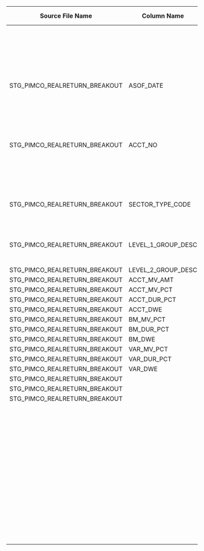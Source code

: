 |	Source File Name	|	Column Name	|	Data Type	|	Length	|	Precision	|	Nullable	|	PK	|	BK	|		|		|		|		|	Target Table Name	|	Column Name	|	Data Type	|	Length	|	Nullable	|	PK	|
|	---	|	---	|	---	|	---	|	---	|	---	|	---	|	---	|	---	|	---	|	---	|	---	|	---	|	---	|	---	|	---	|	---	|	---	|
|		|		|		|		|		|		|		|		|		|		|	Update record if already present	|		|		|		|		|		|		|		|
|	STG_PIMCO_REALRETURN_BREAKOUT	|	ASOF_DATE	|	string	|	25	|		|		|		|		|		|	Table Name: HDM.PIMCO_SECTOR_BREAKOUT<br>Condition: PMC_SCTR_KEY = PMC_SCTR_KEY_in AND FUND_COMPST_KEY = FUND_COMPST_KEY_in AND DAY_KEY = DAY_KEY_in<br>Output Column: SCTR_BRK_OUT_KEY	|		|		|	PIMCO_SECTOR_BREAKOUT	|	SCTR_BRK_OUT_KEY	|	"number(p,s)"	|	10	|		|		|
|	STG_PIMCO_REALRETURN_BREAKOUT	|	ACCT_NO	|	string	|	25	|		|		|		|		|		|	":LKP.LKP_SECTOR_KEY(<br>LTRIM(RTRIM(SECTOR_TYPE_CODE_in)),<br>LTRIM(RTRIM(LEVEL_1_GROUP_DESC_in)),<br>LTRIM(RTRIM(LEVEL_2_GROUP_DESC_in))<br>)<br>Table Name: HDM.PIMCO_SECTOR<br>Condition: SCTR_TYPE = SCTR_TYPE_in AND SCTR_LVL_DESC = SCTR_LVL_DESC_in AND SCTR_SUB_LVL_DESC = SCTR_SUB_LVL_DESC_in<br>Output COlumn: PMC_SCTR_KEY"	|		|		|	PIMCO_SECTOR_BREAKOUT	|	PMC_SCTR_KEY	|	"number(p,s)"	|	10	|		|		|
|	STG_PIMCO_REALRETURN_BREAKOUT	|	SECTOR_TYPE_CODE	|	string	|	25	|		|		|		|		|		|	:LKP.LKP_FND_COMPST_KEY(LTRIM(RTRIM(ACCT_NO_in))).<br><br>Table Name: HDM.PIMCO_ACCOUNT_REFERENCE<br>Condition: PMC_ACCT_NBR = PMC_ACCT_NBR_IN<br>Output Column: FUND_COMPST_KEY	|		|		|	PIMCO_SECTOR_BREAKOUT	|	FUND_COMPST_KEY	|	"number(p,s)"	|	10	|		|		|
|	STG_PIMCO_REALRETURN_BREAKOUT	|	LEVEL_1_GROUP_DESC	|	string	|	255	|		|		|		|		|		|	:LKP.LKP_DAY_KEY(ASOF_DATE_v)<br><br>Table name : HDM.CALENDAR<br>Condition: CAL_DAY = CAL_DAY_in<br>Output Column: DAY_KEY	|		|		|	PIMCO_SECTOR_BREAKOUT	|	DAY_KEY	|	"number(p,s)"	|	10	|		|		|
|	STG_PIMCO_REALRETURN_BREAKOUT	|	LEVEL_2_GROUP_DESC	|	string	|	255	|		|		|		|		|	TO_DECIMAL(ACCT_MV_AMT_in)	|		|		|		|	PIMCO_SECTOR_BREAKOUT	|	ACCT_MKT_VAL	|	number	|	15	|		|		|
|	STG_PIMCO_REALRETURN_BREAKOUT	|	ACCT_MV_AMT	|	string	|	25	|		|		|		|		|	TO_DECIMAL(ACCT_MV_PCT_in)/100	|		|		|		|	PIMCO_SECTOR_BREAKOUT	|	ACCT_MKT_VAL_PCT	|	number	|	15	|		|		|
|	STG_PIMCO_REALRETURN_BREAKOUT	|	ACCT_MV_PCT	|	string	|	25	|		|		|		|		|	TO_DECIMAL(ACCT_DUR_PCT_in)/100	|		|		|		|	PIMCO_SECTOR_BREAKOUT	|	ACCT_DUR_PCT	|	number	|	15	|		|		|
|	STG_PIMCO_REALRETURN_BREAKOUT	|	ACCT_DUR_PCT	|	string	|	25	|		|		|		|		|	TO_DECIMAL(ACCT_DWE_in)	|		|		|		|	PIMCO_SECTOR_BREAKOUT	|	ACCT_DWE	|	number	|	15	|		|		|
|	STG_PIMCO_REALRETURN_BREAKOUT	|	ACCT_DWE	|	string	|	25	|		|		|		|		|	TO_DECIMAL(BM_MV_PCT_in)/100	|		|		|		|	PIMCO_SECTOR_BREAKOUT	|	BMK_MKT_VAL_PCT	|	number	|	15	|		|		|
|	STG_PIMCO_REALRETURN_BREAKOUT	|	BM_MV_PCT	|	string	|	25	|		|		|		|		|	TO_DECIMAL(BM_DUR_PCT_in)/100	|		|		|		|	PIMCO_SECTOR_BREAKOUT	|	BMK_DUR_PCT	|	number	|	15	|		|		|
|	STG_PIMCO_REALRETURN_BREAKOUT	|	BM_DUR_PCT	|	string	|	25	|		|		|		|		|	TO_DECIMAL(BM_DWE_in)	|		|		|		|	PIMCO_SECTOR_BREAKOUT	|	BMK_DWE	|	number	|	15	|		|		|
|	STG_PIMCO_REALRETURN_BREAKOUT	|	BM_DWE	|	string	|	25	|		|		|		|		|	TO_DECIMAL(VAR_MV_PCT_in)/100	|		|		|		|	PIMCO_SECTOR_BREAKOUT	|	VAR_MKT_VAL_PCT	|	number	|	15	|		|		|
|	STG_PIMCO_REALRETURN_BREAKOUT	|	VAR_MV_PCT	|	string	|	25	|		|		|		|		|	TO_DECIMAL(VAR_DUR_PCT_in)/100	|		|		|		|	PIMCO_SECTOR_BREAKOUT	|	VAR_DUR_PCT	|	number	|	15	|		|		|
|	STG_PIMCO_REALRETURN_BREAKOUT	|	VAR_DUR_PCT	|	string	|	25	|		|		|		|		|	TO_DECIMAL(VAR_DWE_in)	|		|		|		|	PIMCO_SECTOR_BREAKOUT	|	VAR_DWE	|	number	|	15	|		|		|
|	STG_PIMCO_REALRETURN_BREAKOUT	|	VAR_DWE	|	string	|	25	|		|		|		|		|	Y'	|		|		|		|	PIMCO_SECTOR_BREAKOUT	|	CURR_ROW_FLG	|	nvarchar2	|	1	|		|		|
|	STG_PIMCO_REALRETURN_BREAKOUT	|		|		|		|		|		|		|		|	SYSDATE	|		|		|		|	PIMCO_SECTOR_BREAKOUT	|	ROW_STRT_DTTM	|	date	|	19	|		|		|
|	STG_PIMCO_REALRETURN_BREAKOUT	|		|		|		|		|		|		|		|		|		|		|		|	PIMCO_SECTOR_BREAKOUT	|	ROW_STOP_DTTM	|	date	|	19	|		|		|
|	STG_PIMCO_REALRETURN_BREAKOUT	|		|		|		|		|		|		|		|		|		|		|		|	PIMCO_SECTOR_BREAKOUT	|	ETL_LOAD_CYC_KEY	|	"number(p,s)"	|	10	|		|		|
|		|		|		|		|		|		|		|		|		|		|		|		|	PIMCO_SECTOR_BREAKOUT	|	SRC_SYS_ID	|	number	|	15	|		|		|
|		|		|		|		|		|		|		|		|		|		|		|		|		|		|		|		|		|		|
|		|		|		|		|		|		|		|		|		|		|		|		|		|		|		|		|		|		|
|		|		|		|		|		|		|		|		|		|		|		|		|		|		|		|		|		|		|
|		|		|		|		|		|		|		|		|		|		|		|		|		|		|		|		|		|		|
|		|		|		|		|		|		|		|		|		|		|		|		|		|		|		|		|		|		|
|		|		|		|		|		|		|		|		|		|		|		|		|		|		|		|		|		|		|
|		|		|		|		|		|		|		|		|		|		|		|		|		|		|		|		|		|		|
|		|		|		|		|		|		|		|		|		|		|		|		|		|		|		|		|		|		|
|		|		|		|		|		|		|		|		|		|		|		|		|		|		|		|		|		|		|
|		|		|		|		|		|		|		|		|		|		|		|		|		|		|		|		|		|		|
|		|		|		|		|		|		|		|		|		|		|		|		|		|		|		|		|		|		|
|		|		|		|		|		|		|		|		|		|		|		|		|		|		|		|		|		|		|
|		|		|		|		|		|		|		|		|		|		|		|		|		|		|		|		|		|		|
|		|		|		|		|		|		|		|		|		|		|		|		|		|		|		|		|		|		|
|		|		|		|		|		|		|		|		|		|		|		|		|		|		|		|		|		|		|
|		|		|		|		|		|		|		|		|		|		|		|		|		|		|		|		|		|		|
|		|		|		|		|		|		|		|		|		|		|		|		|		|		|		|		|		|		|
|		|		|		|		|		|		|		|		|		|		|		|		|		|		|		|		|		|		|
|		|		|		|		|		|		|		|		|		|		|		|		|		|		|		|		|		|		|
|		|		|		|		|		|		|		|		|		|		|		|		|		|		|		|		|		|		|
|		|		|		|		|		|		|		|		|		|		|		|		|		|		|		|		|		|		|
|		|		|		|		|		|		|		|		|		|		|		|		|		|		|		|		|		|		|
|		|		|		|		|		|		|		|		|		|		|		|		|		|		|		|		|		|		|
|		|		|		|		|		|		|		|		|		|		|		|		|		|		|		|		|		|		|
|		|		|		|		|		|		|		|		|		|		|		|		|		|		|		|		|		|		|
|		|		|		|		|		|		|		|		|		|		|		|		|		|		|		|		|		|		|
|		|		|		|		|		|		|		|		|		|		|		|		|		|		|		|		|		|		|
|		|		|		|		|		|		|		|		|		|		|		|		|		|		|		|		|		|		|
|		|		|		|		|		|		|		|		|		|		|		|		|		|		|		|		|		|		|
|		|		|		|		|		|		|		|		|		|		|		|		|		|		|		|		|		|		|
|		|		|		|		|		|		|		|		|		|		|		|		|		|		|		|		|		|		|
|		|		|		|		|		|		|		|		|		|		|		|		|		|		|		|		|		|		|
|		|		|		|		|		|		|		|		|		|		|		|		|		|		|		|		|		|		|
|		|		|		|		|		|		|		|		|		|		|		|		|		|		|		|		|		|		|
|		|		|		|		|		|		|		|		|		|		|		|		|		|		|		|		|		|		|
|		|		|		|		|		|		|		|		|		|		|		|		|		|		|		|		|		|		|
|		|		|		|		|		|		|		|		|		|		|		|		|		|		|		|		|		|		|
|		|		|		|		|		|		|		|		|		|		|		|		|		|		|		|		|		|		|
|		|		|		|		|		|		|		|		|		|		|		|		|		|		|		|		|		|		|
|		|		|		|		|		|		|		|		|		|		|		|		|		|		|		|		|		|		|
|		|		|		|		|		|		|		|		|		|		|		|		|		|		|		|		|		|		|
|		|		|		|		|		|		|		|		|		|		|		|		|		|		|		|		|		|		|
|		|		|		|		|		|		|		|		|		|		|		|		|		|		|		|		|		|		|
|		|		|		|		|		|		|		|		|		|		|		|		|		|		|		|		|		|		|
|		|		|		|		|		|		|		|		|		|		|		|		|		|		|		|		|		|		|
|		|		|		|		|		|		|		|		|		|		|		|		|		|		|		|		|		|		|
|		|		|		|		|		|		|		|		|		|		|		|		|		|		|		|		|		|		|
|		|		|		|		|		|		|		|		|		|		|		|		|		|		|		|		|		|		|
|		|		|		|		|		|		|		|		|		|		|		|		|		|		|		|		|		|		|
|		|		|		|		|		|		|		|		|		|		|		|		|		|		|		|		|		|		|
|		|		|		|		|		|		|		|		|		|		|		|		|		|		|		|		|		|		|
|		|		|		|		|		|		|		|		|		|		|		|		|		|		|		|		|		|		|
|		|		|		|		|		|		|		|		|		|		|		|		|		|		|		|		|		|		|
|		|		|		|		|		|		|		|		|		|		|		|		|		|		|		|		|		|		|
|		|		|		|		|		|		|		|		|		|		|		|		|		|		|		|		|		|		|
|		|		|		|		|		|		|		|		|		|		|		|		|		|		|		|		|		|		|
|		|		|		|		|		|		|		|		|		|		|		|		|		|		|		|		|		|		|
